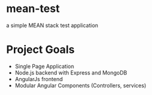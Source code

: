 # mean-test
a simple MEAN stack test application

# Project Goals
- Single Page Application 
- Node.js backend with Express and MongoDB
- AngularJs frontend
- Modular Angular Components (Controllers, services)


